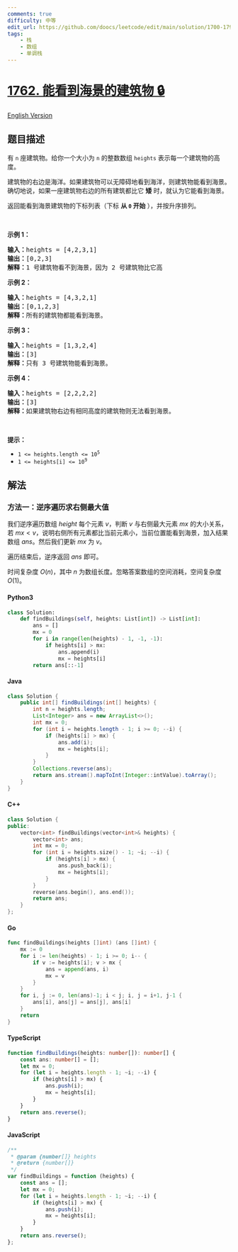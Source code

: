 ```yaml
---
comments: true
difficulty: 中等
edit_url: https://github.com/doocs/leetcode/edit/main/solution/1700-1799/1762.Buildings%20With%20an%20Ocean%20View/README.md
tags:
    - 栈
    - 数组
    - 单调栈
---
```


<!-- problem:start -->

# [1762. 能看到海景的建筑物 🔒](https://leetcode.cn/problems/buildings-with-an-ocean-view)

[English Version](/solution/1700-1799/1762.Buildings%20With%20an%20Ocean%20View/README_EN.md)

## 题目描述

<!-- description:start -->

<p>有 <code>n</code> 座建筑物。给你一个大小为 <code>n</code> 的整数数组 <code>heights</code> 表示每一个建筑物的高度。</p>

<p>建筑物的右边是海洋。如果建筑物可以无障碍地看到海洋，则建筑物能看到海景。确切地说，如果一座建筑物右边的所有建筑都比它 <strong>矮</strong> 时，就认为它能看到海景。</p>

<p>返回能看到海景建筑物的下标列表（下标 <strong>从 <code>0</code> 开始</strong> ），并按升序排列。</p>

<p> </p>

<p><strong>示例 1：</strong></p>

<pre>
<strong>输入：</strong>heights = [4,2,3,1]
<strong>输出：</strong>[0,2,3]
<strong>解释：</strong>1 号建筑物看不到海景，因为 2 号建筑物比它高
</pre>

<p><strong>示例 2：</strong></p>

<pre>
<strong>输入：</strong>heights = [4,3,2,1]
<strong>输出：</strong>[0,1,2,3]
<strong>解释：</strong>所有的建筑物都能看到海景。</pre>

<p><strong>示例 3：</strong></p>

<pre>
<strong>输入：</strong>heights = [1,3,2,4]
<strong>输出：</strong>[3]
<strong>解释：</strong>只有 3 号建筑物能看到海景。</pre>

<p><strong>示例 4：</strong></p>

<pre>
<strong>输入：</strong>heights = [2,2,2,2]
<strong>输出：</strong>[3]
<strong>解释：</strong>如果建筑物右边有相同高度的建筑物则无法看到海景。</pre>

<p> </p>

<p><strong>提示：</strong></p>

<ul>
	<li><code>1 <= heights.length <= 10<sup>5</sup></code></li>
	<li><code>1 <= heights[i] <= 10<sup>9</sup></code></li>
</ul>

<!-- description:end -->

## 解法

<!-- solution:start -->

### 方法一：逆序遍历求右侧最大值

我们逆序遍历数组 $\textit{height}$ 每个元素 $v$，判断 $v$ 与右侧最大元素 $mx$ 的大小关系，若 $mx \lt v$，说明右侧所有元素都比当前元素小，当前位置能看到海景，加入结果数组 $\textit{ans}$。然后我们更新 $mx$ 为 $v$。

遍历结束后，逆序返回 $\textit{ans}$ 即可。

时间复杂度 $O(n)$，其中 $n$ 为数组长度。忽略答案数组的空间消耗，空间复杂度 $O(1)$。

<!-- tabs:start -->

#### Python3

```python
class Solution:
    def findBuildings(self, heights: List[int]) -> List[int]:
        ans = []
        mx = 0
        for i in range(len(heights) - 1, -1, -1):
            if heights[i] > mx:
                ans.append(i)
                mx = heights[i]
        return ans[::-1]
```

#### Java

```java
class Solution {
    public int[] findBuildings(int[] heights) {
        int n = heights.length;
        List<Integer> ans = new ArrayList<>();
        int mx = 0;
        for (int i = heights.length - 1; i >= 0; --i) {
            if (heights[i] > mx) {
                ans.add(i);
                mx = heights[i];
            }
        }
        Collections.reverse(ans);
        return ans.stream().mapToInt(Integer::intValue).toArray();
    }
}
```

#### C++

```cpp
class Solution {
public:
    vector<int> findBuildings(vector<int>& heights) {
        vector<int> ans;
        int mx = 0;
        for (int i = heights.size() - 1; ~i; --i) {
            if (heights[i] > mx) {
                ans.push_back(i);
                mx = heights[i];
            }
        }
        reverse(ans.begin(), ans.end());
        return ans;
    }
};
```

#### Go

```go
func findBuildings(heights []int) (ans []int) {
	mx := 0
	for i := len(heights) - 1; i >= 0; i-- {
		if v := heights[i]; v > mx {
			ans = append(ans, i)
			mx = v
		}
	}
	for i, j := 0, len(ans)-1; i < j; i, j = i+1, j-1 {
		ans[i], ans[j] = ans[j], ans[i]
	}
	return
}
```

#### TypeScript

```ts
function findBuildings(heights: number[]): number[] {
    const ans: number[] = [];
    let mx = 0;
    for (let i = heights.length - 1; ~i; --i) {
        if (heights[i] > mx) {
            ans.push(i);
            mx = heights[i];
        }
    }
    return ans.reverse();
}
```

#### JavaScript

```js
/**
 * @param {number[]} heights
 * @return {number[]}
 */
var findBuildings = function (heights) {
    const ans = [];
    let mx = 0;
    for (let i = heights.length - 1; ~i; --i) {
        if (heights[i] > mx) {
            ans.push(i);
            mx = heights[i];
        }
    }
    return ans.reverse();
};
```

<!-- tabs:end -->

<!-- solution:end -->

<!-- problem:end -->
